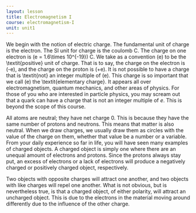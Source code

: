 ```yaml
---
layout: lesson
title: Electromagnetism I
course: electromagnetism-I
unit: unit1
---
```



We begin with the notion of electric charge. The fundamental unit of charge is the electron. The SI unit for charge is the coulomb C. The charge on one electron is \(e = 1.6\times 10^{-19}\) C. We take as a convention \(e\) to be the \textit{positive} unit of charge. That is to say, the charge on the electron is \(-e\), and the charge on the proton is \(+e\). It is not possible to have a charge that is \textit{not} an integer multiple of \(e\). This charge is so important that we call \(e\) the \textit{elementary charge}. It appears all over electromagnetism, quantum mechanics, and other areas of physics. For those of you who are interested in particle physics, you may scream out that a quark can have a charge that is not an integer multiple of $e$. This is beyond the scope of this course.

All atoms are neutral; they have net  charge 0. This is because they have the same number of protons and neutrons. This means that matter is also neutral. When we draw charges, we usually draw them as circles with the value of the charge on them, whether that value be a number or a variable. From your daily experience so far in life, you will have seen many examples of charged objects. A charged object is simply one where there are an unequal amount of electrons and protons. Since the protons always stay put, an excess of electrons or a lack of electrons will produce a negatively charged or positively charged object, respectively. 

Two objects with opposite charges will attract one another, and two objects with like charges will repel one another. What is not obvious, but is nevertheless true, is that a charged object, of either polarity, will attract an uncharged object. This is due to the electrons in the material moving around differently due to the influence of the other charge.
